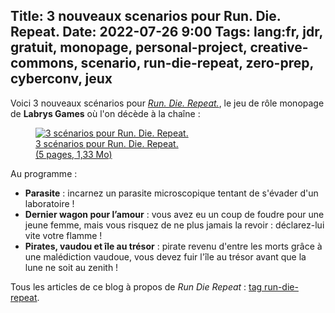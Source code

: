 Title: 3 nouveaux scenarios pour Run. Die. Repeat.
Date: 2022-07-26 9:00
Tags: lang:fr, jdr, gratuit, monopage, personal-project, creative-commons, scenario, run-die-repeat, zero-prep, cyberconv, jeux
---

Voici 3 nouveaux scénarios pour [_Run. Die. Repeat._](https://chezsoi.org/lucas/blog/images/jdr/RunDieRepeat-FR.pdf),
le jeu de rôle monopage de **Labrys Games** où l'on décède à la chaîne :

<a href="https://lucas-c.github.io/jdr/RunDieRepeat/RunDieRepeat-scenarios2-FR.pdf">
  <figure>
    <img alt="3 scénarios pour Run. Die. Repeat." src="images/2022/07/blondbraid-Pirate-Skeleton.png">
    <figcaption>3 scénarios pour Run. Die. Repeat.<br>(5 pages, 1,33 Mo)</figcaption>
  </figure>
</a>

Au programme :

* **Parasite** : incarnez un parasite microscopique tentant de s'évader d'un laboratoire !
* **Dernier wagon pour l’amour** : vous avez eu un coup de foudre pour une jeune femme, mais vous risquez de ne plus jamais la revoir : déclarez-lui vite votre flamme !
* **Pirates, vaudou et île au trésor** : pirate revenu d'entre les morts grâce à une malédiction vaudoue, vous devez fuir l'île au trésor avant que la lune ne soit au zenith !

Tous les articles de ce blog à propos de _Run Die Repeat_ : [tag run-die-repeat](tag/run-die-repeat.html).

<!-- Com'
* [x] https://www.scenariotheque.org
* [x] https://www.casusno.fr/viewtopic.php?p=2103886
* [x] Discord TLPL
-->
